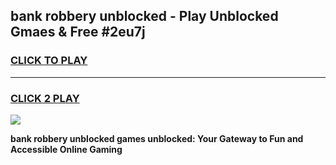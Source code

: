 
## bank robbery unblocked - Play Unblocked Gmaes & Free #2eu7j
<h3>
<a href="https://news.freeplayer.one?title=bank_robbery_unblocked&ref=24F">CLICK TO PLAY</a></h3>
<hr>

<h3>
<a href="https://news.freeplayer.one?title=bank_robbery_unblocked&ref=24F">CLICK 2 PLAY</a>
  
</h3>

<a href="https://news.freeplayer.one?title=bank_robbery_unblocked&ref=24F/"><img src="https://clearcache.store/games.png"></a>


**bank robbery unblocked games unblocked: Your Gateway to Fun and Accessible Online Gaming**
